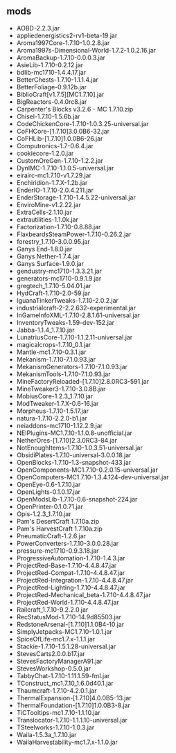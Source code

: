 ## mods
* AOBD-2.2.3.jar
* appliedenergistics2-rv1-beta-19.jar
* Aroma1997Core-1.7.10-1.0.2.8.jar
* Aroma1997s-Dimensional-World-1.7.2-1.0.2.16.jar
* AromaBackup-1.7.10-0.0.0.3.jar
* AsieLib-1.7.10-0.2.12.jar
* bdlib-mc1710-1.4.4.17.jar
* BetterChests-1.7.10-1.1.1.4.jar
* BetterFoliage-0.9.12b.jar
* BiblioCraft[v1.7.5][MC1.7.10].jar
* BigReactors-0.4.0rc8.jar
* Carpenter's Blocks v3.2.6 - MC 1.7.10.zip
* Chisel-1.7.10-1.5.6b.jar
* CodeChickenCore-1.7.10-1.0.3.25-universal.jar
* CoFHCore-[1.7.10]3.0.0B6-32.jar
* CoFHLib-[1.7.10]1.0.0B6-26.jar
* Computronics-1.7-0.6.4.jar
* cookiecore-1.2.0.jar
* CustomOreGen-1.7.10-1.2.2.jar
* DynIMC-1.7.10-1.1.0.5-universal.jar
* eirairc-mc1.7.10-v1.7.29.jar
* Enchiridion-1.7.X-1.2b.jar
* EnderIO-1.7.10-2.0.4.211.jar
* EnderStorage-1.7.10-1.4.5.22-universal.jar
* EnviroMine-v1.2.22.jar
* ExtraCells-2.1.10.jar
* extrautilities-1.1.0k.jar
* Factorization-1.7.10-0.8.88.jar
* FlaxbeardsSteamPower-1.7.10-0.26.2.jar
* forestry_1.7.10-3.0.0.95.jar
* Ganys End-1.8.0.jar
* Ganys Nether-1.7.4.jar
* Ganys Surface-1.9.0.jar
* gendustry-mc1710-1.3.3.21.jar
* generators-mc1710-0.9.1.9.jar
* gregtech_1.7.10-5.04.01.jar
* HydCraft-1.7.10-2.0-59.jar
* IguanaTinkerTweaks-1.7.10-2.0.2.jar
* industrialcraft-2-2.2.632-experimental.jar
* InGameInfoXML-1.7.10-2.8.1.61-universal.jar
* InventoryTweaks-1.59-dev-152.jar
* Jabba-1.1.4_1.7.10.jar
* LunatriusCore-1.7.10-1.1.2.11-universal.jar
* magicalcrops-1.7.10_0.1.jar
* Mantle-mc1.7.10-0.3.1.jar
* Mekanism-1.7.10-7.1.0.93.jar
* MekanismGenerators-1.7.10-7.1.0.93.jar
* MekanismTools-1.7.10-7.1.0.93.jar
* MineFactoryReloaded-[1.7.10]2.8.0RC3-591.jar
* MineTweaker3-1.7.10-3.0.8B.jar
* MobiusCore-1.2.3_1.7.10.jar
* ModTweaker-1.7.X-0.6-16.jar
* Morpheus-1.7.10-1.5.17.jar
* natura-1.7.10-2.2.0-b1.jar
* neiaddons-mc1710-1.12.2.9.jar
* NEIPlugins-MC1.7.10-1.1.0.8-unofficial.jar
* NetherOres-[1.7.10]2.3.0RC3-84.jar
* NotEnoughItems-1.7.10-1.0.3.51-universal.jar
* ObsidiPlates-1.7.10-universal-3.0.0.18.jar
* OpenBlocks-1.7.10-1.3-snapshot-433.jar
* OpenComponents-MC1.7.10-0.2.0.15-universal.jar
* OpenComputers-MC1.7.10-1.3.4.124-dev-universal.jar
* OpenEye-0.6-1.7.10.jar
* OpenLights-0.1.0.17.jar
* OpenModsLib-1.7.10-0.6-snapshot-224.jar
* OpenPrinter-0.1.0.71.jar
* Opis-1.2.3_1.7.10.jar
* Pam's DesertCraft 1.7.10a.zip
* Pam's HarvestCraft 1.7.10a.zip
* PneumaticCraft-1.2.6.jar
* PowerConverters-1.7.10-3.0.0.28.jar
* pressure-mc1710-0.9.3.18.jar
* ProgressiveAutomation-1.7.10-1.4.3.jar
* ProjectRed-Base-1.7.10-4.4.8.47.jar
* ProjectRed-Compat-1.7.10-4.4.8.47.jar
* ProjectRed-Integration-1.7.10-4.4.8.47.jar
* ProjectRed-Lighting-1.7.10-4.4.8.47.jar
* ProjectRed-Mechanical_beta-1.7.10-4.4.8.47.jar
* ProjectRed-World-1.7.10-4.4.8.47.jar
* Railcraft_1.7.10-9.2.2.0.jar
* RecStatusMod-1.7.10-14.9d85503.jar
* RedstoneArsenal-[1.7.10]1.1.0B4-10.jar
* SimplyJetpacks-MC1.7.10-1.0.1.jar
* SpiceOfLife-mc1.7.x-1.1.1.jar
* Stackie-1.7.10-1.5.1.28-universal.jar
* StevesCarts2.0.0.b17.jar
* StevesFactoryManagerA91.jar
* StevesWorkshop-0.5.0.jar
* TabbyChat-1.7.10-1.11.1.59-fml.jar
* TConstruct_mc1.7.10_1.6.0d40.1.jar
* Thaumcraft-1.7.10-4.2.0.1.jar
* ThermalExpansion-[1.7.10]4.0.0B5-13.jar
* ThermalFoundation-[1.7.10]1.0.0B3-8.jar
* TiCTooltips-mc1.7.10-1.1.10.jar
* Translocator-1.7.10-1.1.1.10-universal.jar
* TSteelworks-1.7.10-1.0.3.jar
* Waila-1.5.3a_1.7.10.jar
* WailaHarvestability-mc1.7.x-1.1.0.jar
